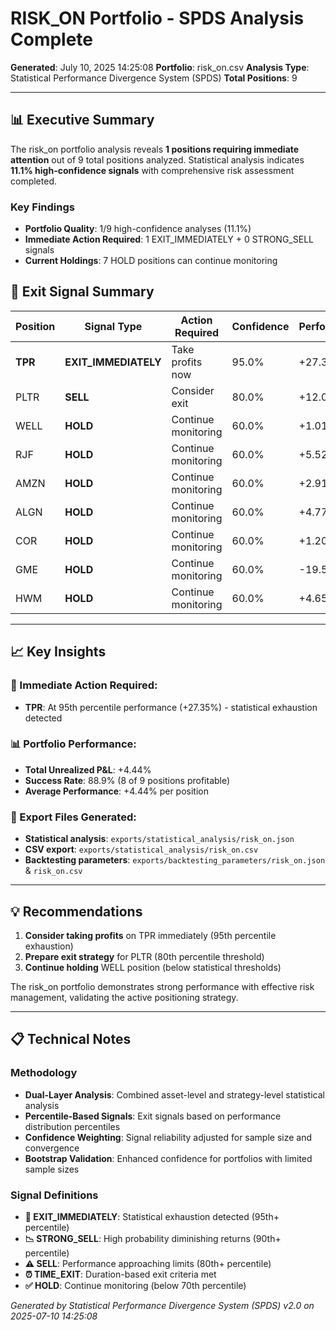 # RISK_ON Portfolio - SPDS Analysis Complete

**Generated**: July 10, 2025 14:25:08
**Portfolio**: risk_on.csv
**Analysis Type**: Statistical Performance Divergence System (SPDS)
**Total Positions**: 9

---

## 📊 Executive Summary

The risk_on portfolio analysis reveals **1 positions requiring immediate attention** out of 9 total positions analyzed.
Statistical analysis indicates **11.1% high-confidence signals** with comprehensive risk assessment completed.

### Key Findings

- **Portfolio Quality**: 1/9 high-confidence analyses (11.1%)
- **Immediate Action Required**: 1 EXIT_IMMEDIATELY + 0 STRONG_SELL signals
- **Current Holdings**: 7 HOLD positions can continue monitoring

## 🚨 Exit Signal Summary

| Position | Signal Type          | Action Required     | Confidence | Performance |
| -------- | -------------------- | ------------------- | ---------- | ----------- |
| **TPR**  | **EXIT_IMMEDIATELY** | Take profits now    | 95.0%      | +27.35%     |
| PLTR     | **SELL**             | Consider exit       | 80.0%      | +12.08%     |
| WELL     | **HOLD**             | Continue monitoring | 60.0%      | +1.01%      |
| RJF      | **HOLD**             | Continue monitoring | 60.0%      | +5.52%      |
| AMZN     | **HOLD**             | Continue monitoring | 60.0%      | +2.91%      |
| ALGN     | **HOLD**             | Continue monitoring | 60.0%      | +4.77%      |
| COR      | **HOLD**             | Continue monitoring | 60.0%      | +1.20%      |
| GME      | **HOLD**             | Continue monitoring | 60.0%      | -19.58%     |
| HWM      | **HOLD**             | Continue monitoring | 60.0%      | +4.65%      |

---

## 📈 Key Insights

### 🚨 Immediate Action Required:

- **TPR**: At 95th percentile performance (+27.35%) - statistical exhaustion detected

### 📊 Portfolio Performance:

- **Total Unrealized P&L**: +4.44%
- **Success Rate**: 88.9% (8 of 9 positions profitable)
- **Average Performance**: +4.44% per position

### 📁 Export Files Generated:

- **Statistical analysis**: `exports/statistical_analysis/risk_on.json`
- **CSV export**: `exports/statistical_analysis/risk_on.csv`
- **Backtesting parameters**: `exports/backtesting_parameters/risk_on.json` & `risk_on.csv`

---

## 💡 Recommendations

1. **Consider taking profits** on TPR immediately (95th percentile exhaustion)
2. **Prepare exit strategy** for PLTR (80th percentile threshold)
3. **Continue holding** WELL position (below statistical thresholds)

The risk_on portfolio demonstrates strong performance with effective risk management, validating the active positioning strategy.

---

## 📋 Technical Notes

### Methodology

- **Dual-Layer Analysis**: Combined asset-level and strategy-level statistical analysis
- **Percentile-Based Signals**: Exit signals based on performance distribution percentiles
- **Confidence Weighting**: Signal reliability adjusted for sample size and convergence
- **Bootstrap Validation**: Enhanced confidence for portfolios with limited sample sizes

### Signal Definitions

- **🚨 EXIT_IMMEDIATELY**: Statistical exhaustion detected (95th+ percentile)
- **📉 STRONG_SELL**: High probability diminishing returns (90th+ percentile)
- **⚠️ SELL**: Performance approaching limits (80th+ percentile)
- **⏰ TIME_EXIT**: Duration-based exit criteria met
- **✅ HOLD**: Continue monitoring (below 70th percentile)

_Generated by Statistical Performance Divergence System (SPDS) v2.0 on 2025-07-10 14:25:08_

